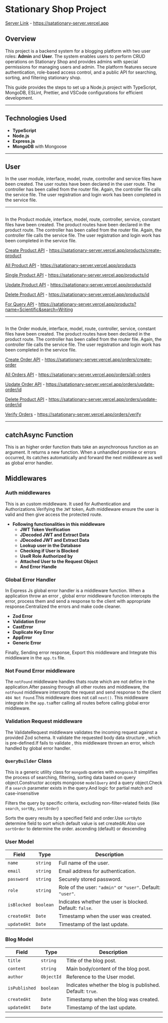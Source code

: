 # Stationary Shop Project

[Server Link](https://satationary-server.vercel.app) - https://satationary-server.vercel.app

## Overview

This project is a backend system for a blogging platform with two user roles: **Admin** and **User**. The system enables users to perform CRUD operations on Stationary Shop and provides admins with special permissions for managing users and admin. The platform features secure authentication, role-based access control, and a public API for searching, sorting, and filtering stationary shop.

This guide provides the steps to set up a Node.js project with TypeScript, MongoDB, ESLint, Prettier, and VSCode configurations for efficient development.

---

## Technologies Used

- **TypeScript**
- **Node.js**
- **Express.js**
- **MongoDB** with Mongoose

---

## User

In the user module, interface, model, route, controller and service files have been created. The user routes have been declared in the user route. The controller has been called from the router file. Again, the controller file calls the service file. The user registration and login work has been completed in the service file.

---

## 

In the Product module, interface, model, route, controller, service, constant files have been created. The product routes have been declared in the product route. The controller has been called from the router file. Again, the controller file calls the service file. The user registration and login work has been completed in the service file.

[Create Product API](https://satationary-server.vercel.app/products/create-product) - https://satationary-server.vercel.app/products/create-product

[All Product API](https://satationary-server.vercel.app/products) - https://satationary-server.vercel.app/products

[Single Product API](https://satationary-server.vercel.app/products/id) - https://satationary-server.vercel.app/products/id

[Update Product API](https://satationary-server.vercel.app/products/id) - https://satationary-server.vercel.app/products/id

[Delete Product API](https://satationary-server.vercel.app/products/id) - https://satationary-server.vercel.app/products/id

[For Query API](https://satationary-server.vercel.app/products?name=Scientific&search=Writing) - https://satationary-server.vercel.app/products?name=Scientific&search=Writing

---

## 

In the Order module, interface, model, route, controller, service, constant files have been created. The product routes have been declared in the product route. The controller has been called from the router file. Again, the controller file calls the service file. The user registration and login work has been completed in the service file.

[Create Order API](https://satationary-server.vercel.app/orders/create-order) - https://satationary-server.vercel.app/orders/create-order

[All Orders API](https://satationary-server.vercel.app/orders/all-orders) - https://satationary-server.vercel.app/orders/all-orders

[Update Order API](https://satationary-server.vercel.app/orders/update-order/id) - https://satationary-server.vercel.app/orders/update-order/id

[Delete Product API](https://satationary-server.vercel.app/orders/update-order/id) - https://satationary-server.vercel.app/orders/update-order/id

[Verify Orders](https://satationary-server.vercel.app/orders/verify) - https://satationary-server.vercel.app/orders/verify

---

## catchAsync Function

This is an higher order function thats take an asynchronous function as an argument. It returns a new function. When a unhandled promise or errors occurred, its catches automatically and forward the next middleware as well as global error handler.

## Middlewares

### Auth middlewares

This is an custom middleware. It used for Authentication and Authorizations.Verifying the `JWT` token, Auth middleware ensure the user is valid and then give access the protected route.

- **Following functionalities in this middleware**
  - **JWT Token Verification**
  - **JDecoded JWT and Extract Data**
  - **JDecoded JWT and Extract Data**
  - **Lookup user in the Database**
  - **Checking if User is Blocked**
  - **UseR Role Authorized by**
  - **Attached User to the Request Object**
  - **And Error Handle**

### Global Error Handler

In Express Js global error handler is a middleware function. When a application throw an error , global error middleware function intercepts the error, process them and send a response to the client with appropriate response.Centralized the errors and make code cleaner.

- **Zod Error**
- **Validation Error**
- **CastError**
- **Duplicate Key Error**
- **AppError**
- **Generic Error**

Finally, Sending error response, Export this middleware and Integrate this middleware in the `app.ts` file.

### Not Found Error middleware

The `notFound` middleware handles thats route which are not define in the application.After passing through all other routes and middleware, the `notFound` middleware intercepts the request and send response to the client `404 Not Found`.This middleware does not call `next()`.
This middleware integrate in the `app.ts`after calling all routes before calling global error middleware.

### Validation Request middleware

The ValidateRequest middleware validates the incoming request against a provided Zod schema. It validate the requested body data structure , which is pre-defined.If fails to validate , this middleware thrown an error, which handled by global error handler.

### `QueryBuilder` Class

This is a generic utility class for `mongodb` queries with `mongoose`.It simplifies the process of searching, filtering, sorting data based on query object.Constructor accepts mongoose `modelQuery` and a query object.Check if a `search` parameter exists in the query.And logic for partial match and case-insensitive

Filters the query by specific criteria, excluding non-filter-related fields (like `search`, `sortBy`, `sortOrder`)

Sorts the query results by a specified field and order.Use `sortBy`to determine field to sort which default value is set createdAt.Also use `sortOrder` to determine the order. ascending (default) or descending

### User Model

| Field       | Type      | Description                                                 |
| ----------- | --------- | ----------------------------------------------------------- |
| `name`      | `string`  | Full name of the user.                                      |
| `email`     | `string`  | Email address for authentication.                           |
| `password`  | `string`  | Securely stored password.                                   |
| `role`      | `string`  | Role of the user: `"admin"` or `"user"`. Default: `"user"`. |
| `isBlocked` | `boolean` | Indicates whether the user is blocked. Default: `false`.    |
| `createdAt` | `Date`    | Timestamp when the user was created.                        |
| `updatedAt` | `Date`    | Timestamp of the last update.                               |

### Blog Model

| Field         | Type       | Description                                               |
| ------------- | ---------- | --------------------------------------------------------- |
| `title`       | `string`   | Title of the blog post.                                   |
| `content`     | `string`   | Main body/content of the blog post.                       |
| `author`      | `ObjectId` | Reference to the User model.                              |
| `isPublished` | `boolean`  | Indicates whether the blog is published. Default: `true`. |
| `createdAt`   | `Date`     | Timestamp when the blog was created.                      |
| `updatedAt`   | `Date`     | Timestamp of the last update.                             |

---
